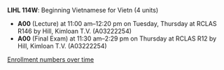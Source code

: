 **LIHL 114W**: Beginning Vietnamese for Vietn (4 units)

- **A00** (Lecture) at 11:00 am–12:20 pm on Tuesday, Thursday at RCLAS R146 by Hill, Kimloan T.V. (A03222254)
- **A00** (Final Exam) at 11:30 am–2:29 pm on Thursday at RCLAS R12 by Hill, Kimloan T.V. (A03222254)

[Enrollment numbers over time](./LIHL114W.tsv)
